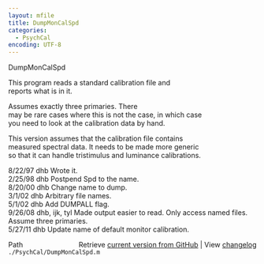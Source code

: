 ```yaml
---
layout: mfile
title: DumpMonCalSpd
categories:
  - PsychCal
encoding: UTF-8
---
```


DumpMonCalSpd  

This program reads a standard calibration file and  
reports what is in it.  

Assumes exactly three primaries.  There  
may be rare cases where this is not the case, in which case  
you need to look at the calibration data by hand.  

This version assumes that the calibration file contains  
measured spectral data.  It needs to be made more generic  
so that it can handle tristimulus and luminance calibrations.  

8/22/97  dhb  Wrote it.  
2/25/98  dhb  Postpend Spd to the name.  
8/20/00  dhb  Change name to dump.  
3/1/02   dhb  Arbitrary file names.  
5/1/02   dhb  Add DUMPALL flag.  
9/26/08  dhb, ijk, tyl  Made output easier to read.  Only access named files.  
              Assume three primaries.  
5/27/11  dhb  Update name of default monitor calibration.  


<div class="code_header" style="text-align:right;">
  <span style="float:left;">Path&nbsp;&nbsp;</span> <span class="counter">Retrieve <a href=
  "https://raw.github.com/Psychtoolbox-3/Psychtoolbox-3/beta/./PsychCal/DumpMonCalSpd.m">current version from GitHub</a> | View <a href=
  "https://github.com/Psychtoolbox-3/Psychtoolbox-3/commits/beta/./PsychCal/DumpMonCalSpd.m">changelog</a></span>
</div>
<div class="code">
  <code>./PsychCal/DumpMonCalSpd.m</code>
</div>
